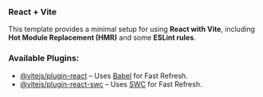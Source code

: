 ### React + Vite

This template provides a minimal setup for using **React with Vite**, including **Hot Module Replacement (HMR)** and some **ESLint rules**.

### Available Plugins:

-   [@vitejs/plugin-react](https://github.com/vitejs/vite-plugin-react/blob/main/packages/plugin-react/README.md) – Uses [Babel](https://babeljs.io/) for Fast Refresh.
-   [@vitejs/plugin-react-swc](https://github.com/vitejs/vite-plugin-react-swc) – Uses [SWC](https://swc.rs/) for Fast Refresh.

